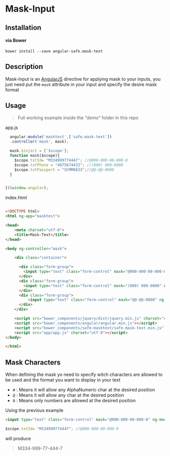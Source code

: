 # Mask-Input


## Installation

#### via Bower

```
bower install --save angular-safe.mask-text
```

## Description

Mask-Input is an [AngularJS](https://https://github.com/angular/angular.js) directive for applying mask to your inputs, you just need put the `mask` attribute in your input and specify the desire mask format 


## Usage

> Full working example inside the _"demo"_ folder in this repo

app.js

```javascript
  angular.module('masktest',['safe.mask-text'])
  .controller('mask', mask);

  mask.$inject = ['$scope'];
  function mask($scope){
    $scope.txtId= "M334999774447"; //@000-000-00-000-0
    $scope.txtPhone = "4075674433"; //(000) 000-0000
    $scope.txtPassport = "SCMM8833";//@@-@@-0000
  }


})(window.angular);
```

index.html

```html

<!DOCTYPE html>
<html ng-app="masktest">

<head>
    <meta charset="utf-8">
    <title>Mask-Text</title>
</head>

<body ng-controller="mask">

    <div class="container">

      <div class="form-group">
        <input type="text" class="form-control" mask="@000-000-00-000-0" ng-model="txtId" />
      </div>
      <div class="form-group">
        <input type="text" class="form-control" mask="(000) 000-0000" ng-model="txtPhone" />
      </div>
      <div class="form-group">
          <input type="text" class="form-control" mask="@@-@@-0000" ng-model="txtPassport" />
      </div>
    </div>

    <script src="bower_components/jquery/dist/jquery.min.js" charset="utf-8"></script>
    <script src="bower_components/angular/angular.min.js"></script>
    <script src="bower_components/safe-masktext/safe.mask-text.min.js" charset="utf-8"></script>
    <script src="app/app.js" charset="utf-8"></script>
</body>

</html>

```

## Mask Characters

When defining the mask yo need to specify witch characters are allowed to be used and the format you want to display in your text

* `#` : Means it will allow any AlphaNumeric char at the desired position
* `@` : Means it will allow any char at the desired position
* `0` : Means only numbers are allowed at the desired position

Using the previous example
```html
<input type="text" class="form-control" mask="@000-000-00-000-0" ng-model="txtId" />
```
```javascript
$scope.txtId= "M334999774447"; //@000-000-00-000-0
```

will produce 
> M334-999-77-444-7




